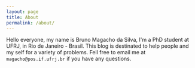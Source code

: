 ```yaml
---
layout: page
title: About
permalink: /about/
---
```


Hello everyone, my name is Bruno Magacho da Silva, I'm a PhD student at UFRJ, in Rio de Janeiro - Brasil. This blog is destinated to help people and my self for a variety of problems. Fell free to email me at `magacho@pos.if.ufrj.br` if you have any questions.

